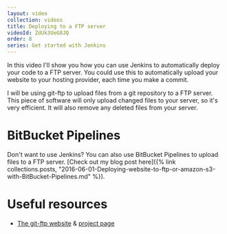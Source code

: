 ```yaml
---
layout: video
collection: videos
title: Deploying to a FTP server
videoId: ZdUk3UeG8JQ
order: 8
series: Get started with Jenkins
---
```


In this video I'll show you how you can use Jenkins to automatically deploy your code to a FTP server. You could use this to automatically upload your website to your hosting provider, each time you make a commit.

I will be using git-ftp to upload files from a git repository to a FTP server. This piece of software will only upload changed files to your server, so it's very efficient. It will also remove any deleted files from your server.

# BitBucket Pipelines
Don't want to use Jenkins? You can also use BitBucket Pipelines to upload files to a FTP server. [Check out my blog post here]({% link collections.posts, "2016-06-01-Deploying-website-to-ftp-or-amazon-s3-with-BitBucket-Pipelines.md" %}).

# Useful resources
* <a href="https://git-ftp.github.io/" target="_blank">The git-ftp website</a> & <a href="https://github.com/git-ftp/git-ftp" target="_blank">project page</a>
